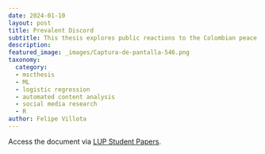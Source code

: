 ```yaml
---
date: 2024-01-10
layout: post
title: Prevalent Discord
subtitle: This thesis explores public reactions to the Colombian peace process via social media data, analyzing sentiment and opinion across 1.3 million user comments on 15,509 news media Facebook posts from 2020 to 2022, amidst events like the COVID-19 pandemic and unprecedented sociopolitical shifts.
description: 
featured_image: _images/Captura-de-pantalla-546.png
taxonomy:
  category:
  - mscthesis
  - ML
  - logistic regression
  - automated content analysis
  - social media research
  - R
author: Felipe Villota 
---
```


Access the document via <a href="https://lup.lub.lu.se/student-papers/search/publication/9149293" target="_blank" class="creator">LUP Student Papers</a>.

